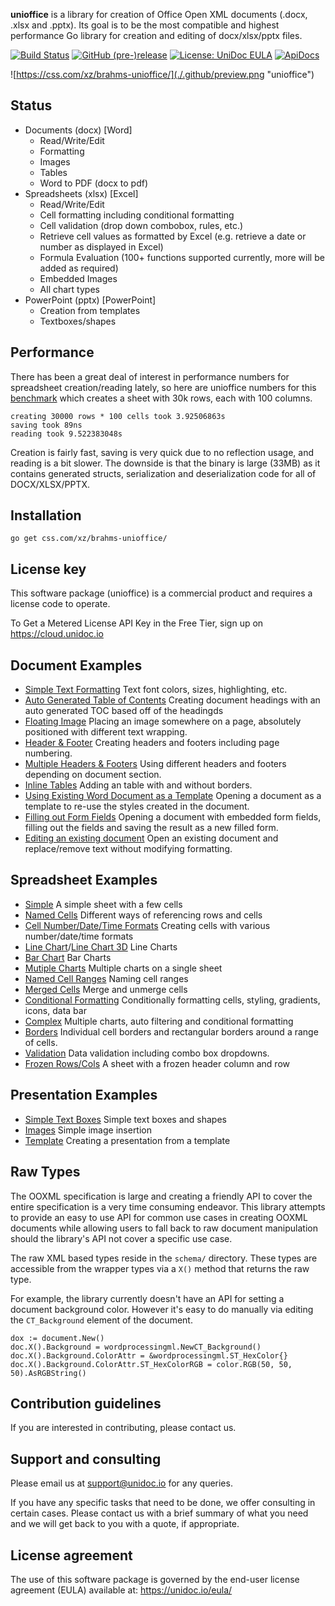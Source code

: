 **unioffice** is a library for creation of Office Open XML documents (.docx, .xlsx
and .pptx).  Its goal is to be the most compatible and highest performance Go
library for creation and editing of docx/xlsx/pptx files.

[![Build Status](https://travis-ci.org/unidoc/unioffice.svg?branch=master)](https://travis-ci.org/unidoc/unioffice)
[![GitHub (pre-)release](https://img.shields.io/github/release/unidoc/unioffice/all.svg)](https://css.com/xz/brahms-unioffice/releases)
[![License: UniDoc EULA](https://img.shields.io/badge/license-UniDoc%20EULA-blue)](https://unidoc.io/eula/)
[![ApiDocs](https://img.shields.io/badge/godoc-reference-blue.svg)](https://apidocs.unidoc.io/unioffice/latest/)


![https://css.com/xz/brahms-unioffice/](./.github/preview.png "unioffice")

## Status ##

- Documents (docx) [Word]
	- Read/Write/Edit
	- Formatting
	- Images
	- Tables
	- Word to PDF (docx to pdf)
- Spreadsheets (xlsx) [Excel]
 	- Read/Write/Edit
 	- Cell formatting including conditional formatting
	- Cell validation (drop down combobox, rules, etc.)
    - Retrieve cell values as formatted by Excel (e.g. retrieve a date or number as displayed in Excel)
 	- Formula Evaluation (100+ functions supported currently, more will be added as required)
 	- Embedded Images
 	- All chart types
- PowerPoint (pptx) [PowerPoint]
	- Creation from templates
	- Textboxes/shapes


## Performance ##

There has been a great deal of interest in performance numbers for spreadsheet
creation/reading lately, so here are unioffice numbers for this
[benchmark](https://css.com/xz/brahms-unioffice-examples/tree/master/spreadsheet/lots-of-rows)
which creates a sheet with 30k rows, each with 100 columns.

    creating 30000 rows * 100 cells took 3.92506863s
    saving took 89ns
    reading took 9.522383048s

Creation is fairly fast, saving is very quick due to no reflection usage, and
reading is a bit slower. The downside is that the binary is large (33MB) as it
contains generated structs, serialization and deserialization code for all of
DOCX/XLSX/PPTX.

## Installation ##
    
    go get css.com/xz/brahms-unioffice/

## License key
This software package (unioffice) is a commercial product and requires a license code to operate.

To Get a Metered License API Key in the Free Tier, sign up on https://cloud.unidoc.io

## Document Examples ##

- [Simple Text Formatting](https://css.com/xz/brahms-unioffice-examples/tree/master/document/simple) Text font colors, sizes, highlighting, etc.
- [Auto Generated Table of Contents](https://css.com/xz/brahms-unioffice-examples/tree/master/document/toc) Creating document headings with an auto generated TOC based off of the headingds
- [Floating Image](https://css.com/xz/brahms-unioffice-examples/tree/master/document/image) Placing an image somewhere on a page, absolutely positioned with different text wrapping.
- [Header & Footer](https://css.com/xz/brahms-unioffice-examples/tree/master/document/header-footer) Creating headers and footers including page numbering.
- [Multiple Headers & Footers](https://css.com/xz/brahms-unioffice-examples/tree/master/document/header-footer-multiple) Using different headers and footers depending on document section.
- [Inline Tables](https://css.com/xz/brahms-unioffice-examples/tree/master/document/tables) Adding an table with and without borders.
- [Using Existing Word Document as a Template](https://css.com/xz/brahms-unioffice-examples/tree/master/document/use-template) Opening a document as a template to re-use the styles created in the document.
- [Filling out Form Fields](https://css.com/xz/brahms-unioffice-examples/tree/master/document/fill-out-form) Opening a document with embedded form fields, filling out the fields and saving the result as  a new filled form.
- [Editing an existing document](https://css.com/xz/brahms-unioffice-examples/tree/master/document/edit-document) Open an existing document and replace/remove text without modifying formatting.

## Spreadsheet Examples ##
- [Simple](https://css.com/xz/brahms-unioffice-examples/tree/master/spreadsheet/simple) A simple sheet with a few cells
- [Named Cells](https://css.com/xz/brahms-unioffice-examples/tree/master/spreadsheet/named-cells) Different ways of referencing rows and cells
- [Cell Number/Date/Time Formats](https://css.com/xz/brahms-unioffice-examples/tree/master/spreadsheet/number-date-time-formats) Creating cells with various number/date/time formats
- [Line Chart](https://css.com/xz/brahms-unioffice-examples/tree/master/spreadsheet/line-chart)/[Line Chart 3D](https://css.com/xz/brahms-unioffice-examples/tree/master/spreadsheet/line-chart-3d) Line Charts
- [Bar Chart](https://css.com/xz/brahms-unioffice-examples/tree/master/spreadsheet/bar-chart) Bar Charts
- [Mutiple Charts](https://css.com/xz/brahms-unioffice-examples/tree/master/spreadsheet/multiple-charts) Multiple charts on a single sheet
- [Named Cell Ranges](https://css.com/xz/brahms-unioffice-examples/tree/master/spreadsheet/named-ranges) Naming cell ranges
- [Merged Cells](https://css.com/xz/brahms-unioffice-examples/tree/master/spreadsheet/merged) Merge and unmerge cells
- [Conditional Formatting](https://css.com/xz/brahms-unioffice-examples/tree/master/spreadsheet/conditional-formatting) Conditionally formatting cells, styling, gradients, icons, data bar
- [Complex](https://css.com/xz/brahms-unioffice-examples/tree/master/spreadsheet/complex) Multiple charts, auto filtering and conditional formatting
- [Borders](https://css.com/xz/brahms-unioffice-examples/tree/master/spreadsheet/borders) Individual cell borders and rectangular borders around a range of cells.
- [Validation](https://css.com/xz/brahms-unioffice-examples/tree/master/spreadsheet/validation) Data validation including combo box dropdowns.
- [Frozen Rows/Cols](https://css.com/xz/brahms-unioffice-examples/tree/master/spreadsheet/freeze-rows-cols) A sheet with a frozen header column and row

## Presentation Examples ##

- [Simple Text Boxes](https://css.com/xz/brahms-unioffice-examples/tree/master/presentation/simple) Simple text boxes and shapes
- [Images](https://css.com/xz/brahms-unioffice-examples/tree/master/presentation/image) Simple image insertion
- [Template](https://css.com/xz/brahms-unioffice-examples/tree/master/presentation/use-template/simple) Creating a presentation from a template

## Raw Types ##

The OOXML specification is large and creating a friendly API to cover the entire
specification is a very time consuming endeavor.  This library attempts to
provide an easy to use API for common use cases in creating OOXML documents
while allowing users to fall back to raw document manipulation should the
library's API not cover a specific use case.

The raw XML based types reside in the ```schema/``` directory. These types are
accessible from the wrapper types via a ```X()``` method that returns the raw
type. 

For example, the library currently doesn't have an API for setting a document
background color. However it's easy to do manually via editing the
```CT_Background``` element of the document.

    dox := document.New()
    doc.X().Background = wordprocessingml.NewCT_Background()
	doc.X().Background.ColorAttr = &wordprocessingml.ST_HexColor{}
	doc.X().Background.ColorAttr.ST_HexColorRGB = color.RGB(50, 50, 50).AsRGBString()

## Contribution guidelines ###

If you are interested in contributing, please contact us.

## Support and consulting ##

Please email us at support@unidoc.io for any queries.

If you have any specific tasks that need to be done, we offer consulting in certain cases.
Please contact us with a brief summary of what you need and we will get back to you with a quote, if appropriate.

## License agreement ##

The use of this software package is governed by the end-user license agreement 
(EULA) available at: https://unidoc.io/eula/

